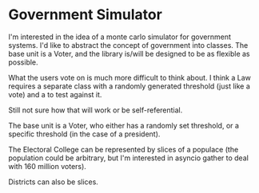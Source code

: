 # Government Simulator

I'm interested in the idea of a monte carlo simulator for government systems. I'd like to abstract the concept of government into classes. The base unit is a Voter, and the library is/will be designed to be as flexible as possible.

What the users vote on is much more difficult to think about. I think a Law requires a separate class with a randomly generated threshold (just like a vote) and a to test against it.

Still not sure how that will work or be self-referential.

The base unit is a Voter, who either has a randomly set threshold, or a specific threshold (in the case of a president).

The Electoral College can be represented by slices of a populace (the population could be arbitrary, but I'm interested in asyncio gather to deal with 160 million voters).

Districts can also be slices.
